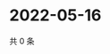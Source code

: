 # 2022-05-16

共 0 条

<!-- BEGIN WEIBO -->
<!-- 最后更新时间 Mon May 16 2022 03:00:50 GMT+0800 (China Standard Time) -->

<!-- END WEIBO -->
